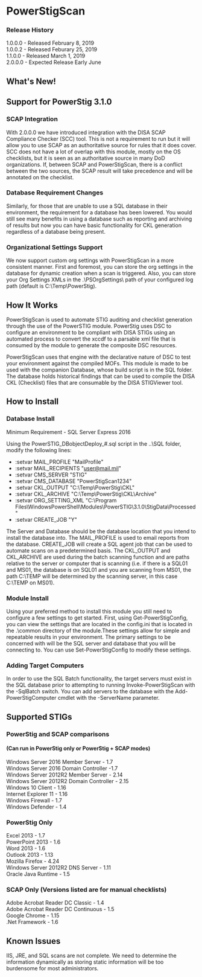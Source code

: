 # PowerStigScan

### Release History
1.0.0.0 - Released February 8, 2019  
1.0.0.2 - Released Feburary 25, 2019  
1.1.0.0 - Released March 1, 2019  
2.0.0.0 - Expected Release Early June  

## What's New!
## Support for PowerStig 3.1.0

### SCAP Integration
With 2.0.0.0 we have introduced integration with the DISA SCAP Compliance Checker (SCC) tool. This is not a requirement to
run but it will allow you to use SCAP as an authoritative source for rules that it does cover. SCC does not have a lot of
overlap with this module, mostly on the OS checklists, but it is seen as an authoritative source in many DoD organizations.
If, between SCAP and PowerStigScan, there is a conflict between the two sources, the SCAP result will take precedence and will
be annotated on the checklist.

### Database Requirement Changes
Similarly, for those that are unable to use a SQL database in their environment, the requirement for a database has been
lowered. You would still see many benefits in using a database such as reporting and archiving of results but now you can
have basic functionality for CKL generation regardless of a database being present.

### Organizational Settings Support
We now support custom org settings with PowerStigScan in a more consistent manner. First and foremost, you can store the org
settings in the database for dynamic creation when a scan is triggered. Also, you can store your Org Settings XMLs in the
.\PSOrgSettings\ path of your configured log path (default is C:\Temp\PowerStig).


## How It Works
PowerStigScan is used to automate STIG auditing and checklist generation through the use of the PowerSTIG module. 
PowerStig uses DSC to configure an environment to be compliant with DISA STIGs using an automated process to convert 
the xccdf to a parsable xml file that is consumed by the module to generate the composite DSC resources.  

PowerStigScan uses that engine with the declarative nature of DSC to test your environment against the compiled MOFs.
This module is made to be used with the companion Database, whose build script is in the SQL folder. The database
holds historical findings that can be used to compile the DISA CKL (Checklist) files that are consumable by
the DISA STIGViewer tool.

## How to Install

### Database Install
Minimum Requirement - SQL Server Express 2016

Using the PowerSTIG_DBobjectDeploy_#.sql script in the ..\SQL folder, modify the following lines:

- :setvar MAIL_PROFILE          "MailProfile"			    
- :setvar MAIL_RECIPIENTS	    "user@mail.mil"		        
- :setvar CMS_SERVER			"STIG"					                     
- :setvar CMS_DATABASE		    "PowerStigScan1234"			 
- :setvar CKL_OUTPUT			"C:\Temp\PowerStig\CKL\"
- :setvar CKL_ARCHIVE			"C:\Temp\PowerStig\CKL\Archive\"
- :setvar ORG_SETTING_XML       "C:\Program Files\WindowsPowerShell\Modules\PowerSTIG\3.1.0\StigData\Processed"
- :setvar CREATE_JOB			"Y"

The Server and Database should be the database location that you intend to install the database into. The MAIL_PROFILE is used to email reports from the database. CREATE_JOB will create a SQL agent job that can be used to automate scans on a
predetermined basis. The CKL_OUTPUT and CKL_ARCHIVE are used during the batch scanning function and are paths relative to the 
server or computer that is scanning (i.e. if there is a SQL01 and MS01, the database is on SQL01 and you are scanning from 
MS01, the path C:\TEMP will be determined by the scanning server, in this case C:\TEMP on MS01).

### Module Install
Using your preferred method to install this module you still need to configure a few settings to get started. First, using 
Get-PowerStigConfig, you can view the settings that are located in the config.ini that is located in the .\common directory 
of the module.These settings allow for simple and repeatable results in your environment. The primary settings to be 
concerned with will be the SQL server and database that you will be connecting to. You can use Set-PowerStigConfig to modify 
these settings.

### Adding Target Computers
In order to use the SQL Batch functionality, the target servers must exist in the SQL database prior to attempting to running Invoke-PowerStigScan with the -SqlBatch switch. You can add servers to the database with the Add-PowerStigComputer cmdlet with the -ServerName parameter.

## Supported STIGs

### PowerStig and SCAP comparisons
#### (Can run in PowerStig only or PowerStig + SCAP modes)
Windows Server 2016 Member Server - 1.7  
Windows Server 2016 Domain Controller -1.7  
Windows Server 2012R2 Member Server - 2.14  
Windows Server 2012R2 Domain Controller - 2.15  
Windows 10 Client - 1.16  
Internet Explorer 11 - 1.16  
Windows Firewall - 1.7  
Windows Defender - 1.4  

### PowerStig Only
Excel 2013 - 1.7  
PowerPoint 2013 - 1.6  
Word 2013 - 1.6  
Outlook 2013 - 1.13  
Mozilla Firefox - 4.24  
Windows Server 2012R2 DNS Server - 1.11  
Oracle Java Runtime - 1.5  

### SCAP Only (Versions listed are for manual checklists)
Adobe Acrobat Reader DC Classic - 1.4  
Adobe Acrobat Reader DC Continuous - 1.5  
Google Chrome - 1.15  
.Net Framework - 1.6  

## Known Issues
IIS, JRE, and SQL scans are not complete. We need to determine the information dynamically as storing static information will
be too burdensome for most administrators.